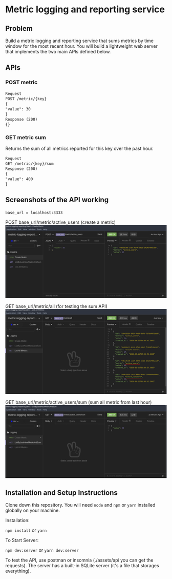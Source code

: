 
# Metric logging and reporting service

## Problem
Build a metric logging and reporting service that sums metrics by time window for the most recent hour. You will build a lightweight web server that implements the two main APIs defined below.
## APIs
### POST metric

    Request
    POST /metric/{key}
    {
    "value": 30
    }
    Response (200)
    {}

### GET metric sum
Returns the sum of all metrics reported for this key over the past hour.

    Request
    GET /metric/{key}/sum
    Response (200)
    {
    "value": 400
    }
    
 ## Screenshots of the API working
 `base_url = localhost:3333`
 
 POST base_url/metric/active_users (create a metric)
 ![ POST ](/assets/images/create_metric.png)
 
 GET base_url/metric/all (for testing the sum API)
 ![ GET ](/assets/images/list_all_metrics.png)
 
 GET base_url/metric/active_users/sum (sum all metric from last hour)
 ![ GET ](/assets/images/list_by_last_hour_metric_and_sum.png)
 
 ## Installation and Setup Instructions

Clone down this repository. You will need `node` and `npm` or `yarn` installed globally on your machine.

Installation:

`npm install`
or
`yarn`

To Start Server:

`npm dev:server`
or
`yarn dev:server`

To test the API, use postman or insomnia (./assets/api you can get the requests).
The server has a built-in SQLite server (it's a file that storages everything).
